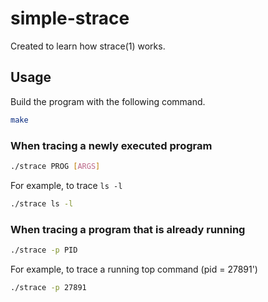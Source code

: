 # simple-strace
Created to learn how strace(1) works.

## Usage
Build the program with the following command.
```sh
make
```

### When tracing a newly executed program
```sh
./strace PROG [ARGS]
```
For example, to trace `ls -l`
```sh
./strace ls -l
```

### When tracing a program that is already running
```sh
./strace -p PID
```
For example, to trace a running top command (pid = 27891')
```sh
./strace -p 27891
```